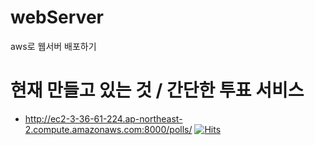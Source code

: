 # webServer
aws로 웹서버 배포하기

# 현재 만들고 있는 것 / 간단한 투표 서비스
* http://ec2-3-36-61-224.ap-northeast-2.compute.amazonaws.com:8000/polls/
[![Hits](https://hits.seeyoufarm.com/api/count/incr/badge.svg?url=http%3A%2F%2Fec2-3-36-61-224.ap-northeast-2.compute.amazonaws.com%3A8000%2Fpolls%2F&count_bg=%2379C83D&title_bg=%23555555&icon=&icon_color=%23E7E7E7&title=hits&edge_flat=false)](https://hits.seeyoufarm.com)
